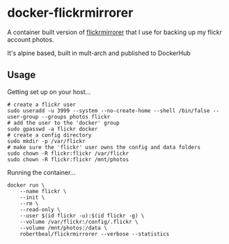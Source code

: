 # docker-flickrmirrorer

A container built version of [flickrmirrorer](https://github.com/markdoliner/flickrmirrorer) that I use for backing up my flickr account photos.

It's alpine based, built in mult-arch and published to DockerHub

## Usage

Getting set up on your host...

```
# create a flickr user
sudo useradd -u 3999 --system --no-create-home --shell /bin/false --user-group --groups photos flickr
# add the user to the 'docker' group
sudo gpasswd -a flickr docker
# create a config directory
sudo mkdir -p /var/flickr
# make sure the 'flickr' user owns the config and data folders
sudo chown -R flickr:flickr /var/flickr
sudo chown -R flickr:flickr /mnt/photos
```

Running the container...

```
docker run \
    --name flickr \
    --init \
    --rm \
    --read-only \
    --user $(id flickr -u):$(id flickr -g) \
    --volume /var/flickr:/config/.flickr \
    --volume /mnt/photos:/data \
    robertbeal/flickrmirrorer --verbose --statistics
```
